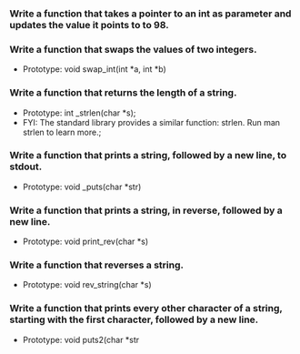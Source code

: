 ### Write a function that takes a pointer to an int as parameter and updates the value it points to to 98.

### Write a function that swaps the values of two integers.

* Prototype: void swap_int(int *a, int *b)

### Write a function that returns the length of a string.

* Prototype: int _strlen(char *s);
* FYI: The standard library provides a similar function: strlen. Run man strlen to learn more.;

### Write a function that prints a string, followed by a new line, to stdout.

* Prototype: void _puts(char *str)

### Write a function that prints a string, in reverse, followed by a new line.

* Prototype: void print_rev(char *s)

### Write a function that reverses a string.

* Prototype: void rev_string(char *s)

### Write a function that prints every other character of a string, starting with the first character, followed by a new line.

* Prototype: void puts2(char *str
